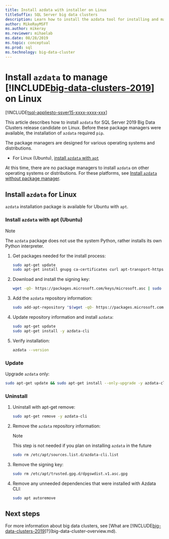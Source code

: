 ```yaml
---
title: Install azdata with installer on Linux
titleSuffix: SQL Server big data clusters
description: Learn how to install the azdata tool for installing and managing [!INCLUDE[big-data-clusters-2019](../includes/ssbigdataclusters-ver15.md)] (preview) with the installer (Linux). 
author: MikeRayMSFT 
ms.author: mikeray
ms.reviewer: mihaelab
ms.date: 08/28/2019
ms.topic: conceptual
ms.prod: sql
ms.technology: big-data-cluster
---
```


# Install `azdata` to manage [!INCLUDE[big-data-clusters-2019](../includes/ssbigdataclusters-ss-nover.md)] on Linux

[!INCLUDE[tsql-appliesto-ssver15-xxxx-xxxx-xxx](../includes/tsql-appliesto-ssver15-xxxx-xxxx-xxx.md)]

This article describes how to install `azdata` for SQL Server 2019 Big Data Clusters release candidate on Linux. Before these package managers were available, the installation of `azdata` required `pip`.

The package managers are designed for various operating systems and distributions.

- For Linux (Ubuntu), [install `azdata` with `apt`](#azdata-apt)

At this time, there are no package managers to install `azdata` on other operating systems or distributions. For these platforms, see [Install `azdata` without package manager](./deploy-install-azdata.md).

## <a id="linux"></a>Install `azdata` for Linux

`azdata` installation package is available for Ubuntu with `apt`.

### <a id="azdata-apt"></a>Install `azdata` with apt (Ubuntu)

>[!NOTE]
>The `azdata` package does not use the system Python, rather installs its own Python interpreter.

1. Get packages needed for the install process:

    ```bash
    sudo apt-get update
    sudo apt-get install gnupg ca-certificates curl apt-transport-https lsb-release -y
    ```

2. Download and install the signing key:

    ```bash
    wget -qO- https://packages.microsoft.com/keys/microsoft.asc | sudo apt-key add -
    ```

3. Add the `azdata` repository information:

    ```bash
    sudo add-apt-repository "$(wget -qO- https://packages.microsoft.com/config/ubuntu/16.04/mssql-server-preview.list)"
    ```

4. Update repository information and install `azdata`:

    ```bash
    sudo apt-get update
    sudo apt-get install -y azdata-cli
    ```

5. Verify installation:

    ```bash
    azdata --version
    ```

### Update

Upgrade `azdata` only:

```bash
sudo apt-get update && sudo apt-get install --only-upgrade -y azdata-cli
```

### Uninstall

1. Uninstall with apt-get remove:

    ```bash
    sudo apt-get remove -y azdata-cli
    ```

2. Remove the `azdata` repository information:

    >[!NOTE]
    >This step is not needed if you plan on installing `azdata` in the future

    ```bash
    sudo rm /etc/apt/sources.list.d/azdata-cli.list
    ```

3. Remove the signing key:

    ```bash
    sudo rm /etc/apt/trusted.gpg.d/dpgswdist.v1.asc.gpg
    ```

4. Remove any unneeded dependencies that were installed with Azdata CLI:

    ```bash
    sudo apt autoremove
    ```

## Next steps

For more information about big data clusters, see [What are [!INCLUDE[big-data-clusters-2019](../includes/ssbigdataclusters-ver15.md)]?](big-data-cluster-overview.md).
